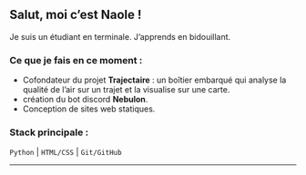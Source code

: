 ## Salut, moi c’est Naole !

Je suis un étudiant en terminale. J’apprends en bidouillant.

### Ce que je fais en ce moment :
- Cofondateur du projet **Trajectaire** : un boîtier embarqué qui analyse la qualité de l’air sur un trajet et la visualise sur une carte.
- création du bot discord **Nebulon**.
- Conception de sites web statiques.


### Stack principale :
`Python` | `HTML/CSS` | `Git/GitHub`

---
